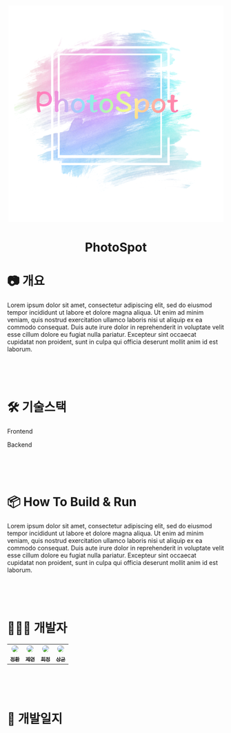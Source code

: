 <div align="center">
  <img src="https://github.com/jeyeon2ee/PhotoSpot/blob/main/etc/logo-small.png?raw=true" />
  <h1> PhotoSpot</h1>
</div>

# 📷 개요
Lorem ipsum dolor sit amet, consectetur adipiscing elit, sed do eiusmod tempor incididunt ut labore et dolore magna aliqua. Ut enim ad minim veniam, quis nostrud exercitation ullamco laboris nisi ut aliquip ex ea commodo consequat. Duis aute irure dolor in reprehenderit in voluptate velit esse cillum dolore eu fugiat nulla pariatur. Excepteur sint occaecat cupidatat non proident, sunt in culpa qui officia deserunt mollit anim id est laborum.

</br>
</br>
</br>

# 🛠 기술스택  
Frontend

Backend

</br>
</br>
</br>

# 📦  How To Build & Run
Lorem ipsum dolor sit amet, consectetur adipiscing elit, sed do eiusmod tempor incididunt ut labore et dolore magna aliqua. Ut enim ad minim veniam, quis nostrud exercitation ullamco laboris nisi ut aliquip ex ea commodo consequat. Duis aute irure dolor in reprehenderit in voluptate velit esse cillum dolore eu fugiat nulla pariatur. Excepteur sint occaecat cupidatat non proident, sunt in culpa qui officia deserunt mollit anim id est laborum.


</br>
</br>
</br>

# 👩🏻‍💻 개발자
<table>
    <tr>
        <td align="center">
            <a href="https://github.com/kim-jh">
                <img src="https://avatars.githubusercontent.com/u/32762005?v=4" width="100;"
                style="border-radius: 50px;"/>
                <br />
                <sub><b>정환</b></sub>
            </a>
        </td>
        <td align="center">
            <a href="https://github.com/jeyeon2ee">
                <img src="https://avatars.githubusercontent.com/u/35037976?v=4" width="100;"
                style="border-radius: 50px;"/>
                <br />
                <sub><b>제연</b></sub>
            </a>
        </td>
        <td align="center">
            <a href="https://github.com/glwjd0414">
                <img src="https://avatars.githubusercontent.com/u/33548115?v=4" width="100;"
                style="border-radius: 50px;"/>
                <br />
                <sub><b>희정</b></sub>
            </a>
        </td>
        <td align="center">
            <a href="https://github.com/lactokyun">
                <img src="https://avatars.githubusercontent.com/u/71305852?v=4" width="100;"
                style="border-radius: 50px;"/>
                <br />
                <sub><b>상균</b></sub>
            </a>
        </td>
    </tr>
</table>


</br>
</br>
</br>

# 📝  개발일지



